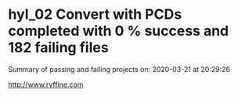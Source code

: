 # hyl_02 Convert with PCDs completed with 0 % success and 182 failing files

Summary of passing and failing projects on: 2020-03-21 at 20:29:26

http://www.ryffine.com
